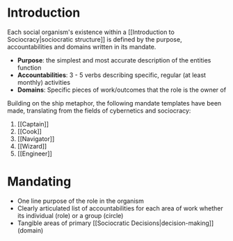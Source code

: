# Introduction 
Each social organism's existence within a [[Introduction to Sociocracy|sociocratic structure]] is defined by the purpose, accountabilities and domains written in its mandate. 

- **Purpose**: the simplest and most accurate description of the entities function
- **Accountabilities**: 3 - 5 verbs describing specific, regular (at least monthly) activities
- **Domains**: Specific pieces of work/outcomes that the role is the owner of 

Building on the ship metaphor, the following mandate templates have been made, translating from the fields of cybernetics and sociocracy: 

1. [[Captain]]
2. [[Cook]]
3. [[Navigator]]
4. [[Wizard]]
5. [[Engineer]]
# Mandating
- One line purpose of the role in the organism
- Clearly articulated list of accountabilities for each area of work whether its individual (role) or a group (circle)
- Tangible areas of primary [[Sociocratic Decisions|decision-making]] (domain)  